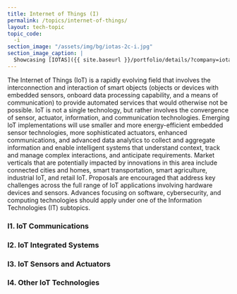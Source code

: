 ```yaml
---
title: Internet of Things (I)
permalink: /topics/internet-of-things/
layout: tech-topic
topic_code:
  -i
section_image: "/assets/img/bg/iotas-2c-i.jpg"
section_image_caption: |
  Showcasing [IOTAS]({{ site.baseurl }}/portfolio/details/?company=iotas-inc#iotas-inc)'s' Home app, featuring a unique floor plan view and Smart Stories™.
---
```


The Internet of Things (IoT) is a rapidly evolving field that involves the interconnection and interaction of smart objects (objects or devices with embedded sensors, onboard data processing capability, and a means of communication) to provide automated services that would otherwise not be possible. IoT is not a single technology, but rather involves the convergence of sensor, actuator, information, and communication technologies. Emerging IoT implementations will use smaller and more energy-efficient embedded sensor technologies, more sophisticated actuators, enhanced communications, and advanced data analytics to collect and aggregate information and enable intelligent systems that understand context, track and manage complex interactions, and anticipate requirements. Market verticals that are potentially impacted by innovations in this area include connected cities and homes, smart transportation, smart agriculture, industrial IoT, and retail IoT. Proposals are encouraged that address key challenges across the full range of IoT applications involving hardware devices and sensors. Advances focusing on software, cybersecurity, and computing technologies should apply under one of the Information Technologies (IT) subtopics.

### I1. IoT Communications  

### I2. IoT Integrated Systems 

### I3. IoT Sensors and Actuators 

### I4. Other IoT Technologies
